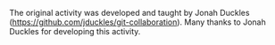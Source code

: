 The original activity was developed and taught by Jonah Duckles (https://github.com/jduckles/git-collaboration). Many thanks to Jonah Duckles for developing this activity.
